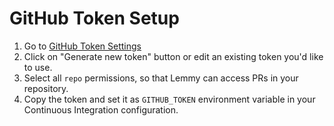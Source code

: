 # GitHub Token Setup

1. Go to [GitHub Token Settings](https://github.com/settings/tokens) 
2. Click on "Generate new token" button or edit an existing token you'd like to use.
3. Select all `repo` permissions, so that Lemmy can access PRs in your repository.
4. Copy the token and set it as `GITHUB_TOKEN` environment variable in your Continuous Integration configuration.
